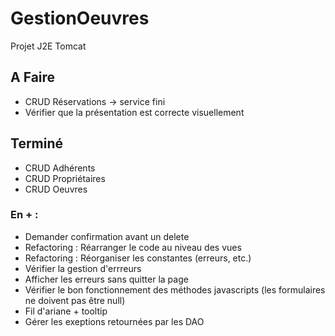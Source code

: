 # GestionOeuvres

Projet J2E Tomcat

## A Faire

* CRUD Réservations -> service fini
* Vérifier que la présentation est correcte visuellement

## Terminé 

* CRUD Adhérents
* CRUD Propriétaires
* CRUD Oeuvres

### En + :

* Demander confirmation avant un delete
* Refactoring : Réarranger le code au niveau des vues
* Refactoring : Réorganiser les constantes (erreurs, etc.)
* Vérifier la gestion d'errreurs
* Afficher les erreurs sans quitter la page
* Vérifier le bon fonctionnement des méthodes javascripts (les formulaires ne doivent pas être null)
* Fil d'ariane + tooltip
* Gérer les exeptions retournées par les DAO


